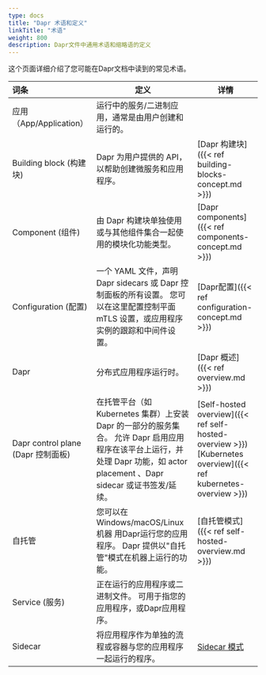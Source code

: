 ```yaml
---
type: docs
title: "Dapr 术语和定义"
linkTitle: "术语"
weight: 800
description: Dapr文件中通用术语和缩略语的定义
---
```


这个页面详细介绍了您可能在Dapr文档中读到的常见术语。

| 词条                             | 定义                                                                                                                    | 详情                                                                                                                         |
|:------------------------------ | --------------------------------------------------------------------------------------------------------------------- | -------------------------------------------------------------------------------------------------------------------------- |
| 应用（App/Application）            | 运行中的服务/二进制应用，通常是由用户创建和运行的。                                                                                            |                                                                                                                            |
| Building block (构建块)           | Dapr 为用户提供的 API，以帮助创建微服务和应用程序。                                                                                        | [Dapr 构建块]({{< ref building-blocks-concept.md >}})                                                                         |
| Component (组件)                 | 由 Dapr 构建块单独使用或与其他组件集合一起使用的模块化功能类型。                                                                                   | [Dapr components]({{< ref components-concept.md >}})                                                                       |
| Configuration (配置)             | 一个 YAML 文件，声明Dapr sidecars 或 Dapr 控制面板的所有设置。 您可以在这里配置控制平面 mTLS 设置，或应用程序实例的跟踪和中间件设置。                                   | [Dapr配置]({{< ref configuration-concept.md >}})                                                                             |
| Dapr                           | 分布式应用程序运行时。                                                                                                           | [Dapr 概述]({{< ref overview.md >}})                                                                                         |
| Dapr control plane (Dapr 控制面板) | 在托管平台（如 Kubernetes 集群）上安装 Dapr 的一部分的服务集合。 允许 Dapr 启用应用程序在该平台上运行，并处理 Dapr 功能，如 actor placement 、Dapr sidecar 或证书签发/延续。 | [Self-hosted overview]({{< ref self-hosted-overview >}})<br />[Kubernetes overview]({{< ref kubernetes-overview >}}) |
| 自托管                            | 您可以在 Windows/macOS/Linux机器 用Dapr运行您的应用程序。 Dapr 提供以"自托管"模式在机器上运行的功能。                                                   | [自托管模式]({{< ref self-hosted-overview.md >}})                                                                               |
| Service (服务)                   | 正在运行的应用程序或二进制文件。 可用于指您的应用程序，或Dapr应用程序。                                                                                |                                                                                                                            |
| Sidecar                        | 将应用程序作为单独的流程或容器与您的应用程序一起运行的程序。                                                                                        | [Sidecar 模式](https://docs.microsoft.com/en-us/azure/architecture/patterns/sidecar)                                         |
